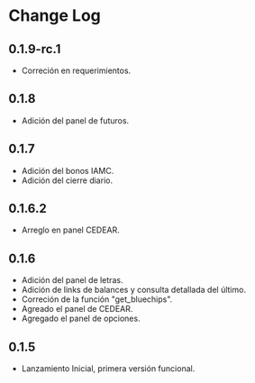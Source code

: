 Change Log
==========

0.1.9-rc.1
---
- Correción en requerimientos.

0.1.8
---
- Adición del panel de futuros.

0.1.7
---
- Adición del bonos IAMC.
- Adición del cierre diario.

0.1.6.2
---
- Arreglo en panel CEDEAR.

0.1.6
---
- Adición del panel de letras.
- Adición de links de balances y consulta detallada del último.
- Correción de la función "get_bluechips".
- Agreado el panel de CEDEAR.
- Agregado el panel de opciones.

0.1.5
---
- Lanzamiento Inicial, primera versión funcional.

